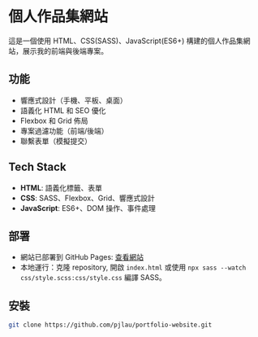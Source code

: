 # 個人作品集網站

這是一個使用 HTML、CSS(SASS)、JavaScript(ES6+) 構建的個人作品集網站，展示我的前端與後端專案。

## 功能
- 響應式設計（手機、平板、桌面）
- 語義化 HTML 和 SEO 優化
- Flexbox 和 Grid 佈局
- 專案過濾功能（前端/後端）
- 聯繫表單（模擬提交）

## Tech Stack
- **HTML**: 語義化標籤、表單
- **CSS**: SASS、Flexbox、Grid、響應式設計
- **JavaScript**: ES6+、DOM 操作、事件處理

## 部署
- 網站已部署到 GitHub Pages: [查看網站](https://pjlau.github.io/portfolio-website/index.html)
- 本地運行：克隆 repository, 開啟 `index.html` 或使用 `npx sass --watch css/style.scss:css/style.css` 編譯 SASS。

## 安裝
   ```bash
   git clone https://github.com/pjlau/portfolio-website.git
